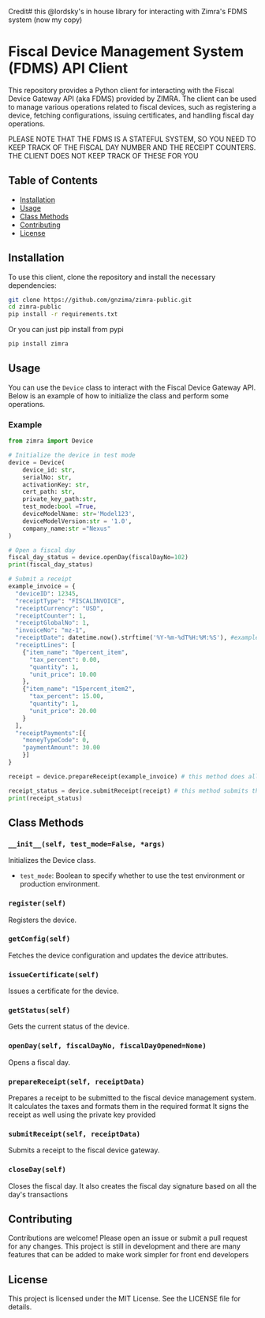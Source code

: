 Credit# this @lordsky's in house library for interacting with Zimra's FDMS system (now my copy)
# Fiscal Device Management System (FDMS) API Client

This repository provides a Python client for interacting with the Fiscal Device Gateway API (aka FDMS) provided by ZIMRA. The client can be used to manage various operations related to fiscal devices, such as registering a device, fetching configurations, issuing certificates, and handling fiscal day operations.

PLEASE NOTE THAT THE FDMS IS A STATEFUL SYSTEM, SO YOU NEED TO KEEP TRACK OF THE FISCAL DAY NUMBER AND THE RECEIPT COUNTERS. THE CLIENT DOES NOT KEEP TRACK OF THESE FOR YOU



## Table of Contents

- [Installation](#installation)
- [Usage](#usage)
- [Class Methods](#class-methods)
- [Contributing](#contributing)
- [License](#license)

## Installation

To use this client, clone the repository and install the necessary dependencies:

```bash
git clone https://github.com/gnzima/zimra-public.git
cd zimra-public
pip install -r requirements.txt
```

Or you can just pip install from pypi

```bash
pip install zimra
```

## Usage

You can use the `Device` class to interact with the Fiscal Device Gateway API. Below is an example of how to initialize the class and perform some operations.

### Example

```python
from zimra import Device

# Initialize the device in test mode
device = Device(
    device_id: str, 
    serialNo: str, 
    activationKey: str, 
    cert_path: str, 
    private_key_path:str, 
    test_mode:bool =True, 
    deviceModelName: str='Model123', 
    deviceModelVersion:str = '1.0',
    company_name:str ="Nexus"
)

# Open a fiscal day
fiscal_day_status = device.openDay(fiscalDayNo=102)
print(fiscal_day_status)
```


```python
# Submit a receipt
example_invoice = {
  "deviceID": 12345,
  "receiptType": "FISCALINVOICE",
  "receiptCurrency": "USD",
  "receiptCounter": 1,
  "receiptGlobalNo": 1,
  "invoiceNo": "mz-1",
  "receiptDate": datetime.now().strftime('%Y-%m-%dT%H:%M:%S'), #example: "2021-09-30T12:00:00",
  "receiptLines": [
    {"item_name": "0percent_item",
      "tax_percent": 0.00,
      "quantity": 1,
      "unit_price": 10.00
    },
    {"item_name": "15percent_item2",
      "tax_percent": 15.00,
      "quantity": 1,
      "unit_price": 20.00
    }
  ],
  "receiptPayments":[{
    "moneyTypeCode": 0,
    "paymentAmount": 30.00
    }]
}

receipt = device.prepareReceipt(example_invoice) # this method does all the heavy lifting for you

receipt_status = device.submitReceipt(receipt) # this method submits the receipt to the fiscal device management system and if the receipt has no errors, a QR url is returned which can be used to make the qr code to be printed on receipt, otherwise it returns the error message
print(receipt_status)
```

## Class Methods

### `__init__(self, test_mode=False, *args)`

Initializes the Device class. 

- `test_mode`: Boolean to specify whether to use the test environment or production environment.

### `register(self)`

Registers the device.

### `getConfig(self)`

Fetches the device configuration and updates the device attributes.

### `issueCertificate(self)`

Issues a certificate for the device.

### `getStatus(self)`

Gets the current status of the device.

### `openDay(self, fiscalDayNo, fiscalDayOpened=None)`

Opens a fiscal day.

### `prepareReceipt(self, receiptData)`

Prepares a receipt to be submitted to the fiscal device management system.
It calculates the taxes and formats them in the required format
It signs the receipt as well using the private key provided

### `submitReceipt(self, receiptData)`

Submits a receipt to the fiscal device gateway.

### `closeDay(self)`

Closes the fiscal day. 
It also creates the fiscal day signature based on all the day's transactions

## Contributing

Contributions are welcome! Please open an issue or submit a pull request for any changes.
This project is still in development and there are many features that can be added to make work simpler for front end developers

## License

This project is licensed under the MIT License. See the LICENSE file for details.
